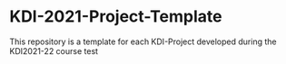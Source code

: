 # KDI-2021-Project-Template
This repository is a template for each KDI-Project developed during the KDI2021-22 course
test
